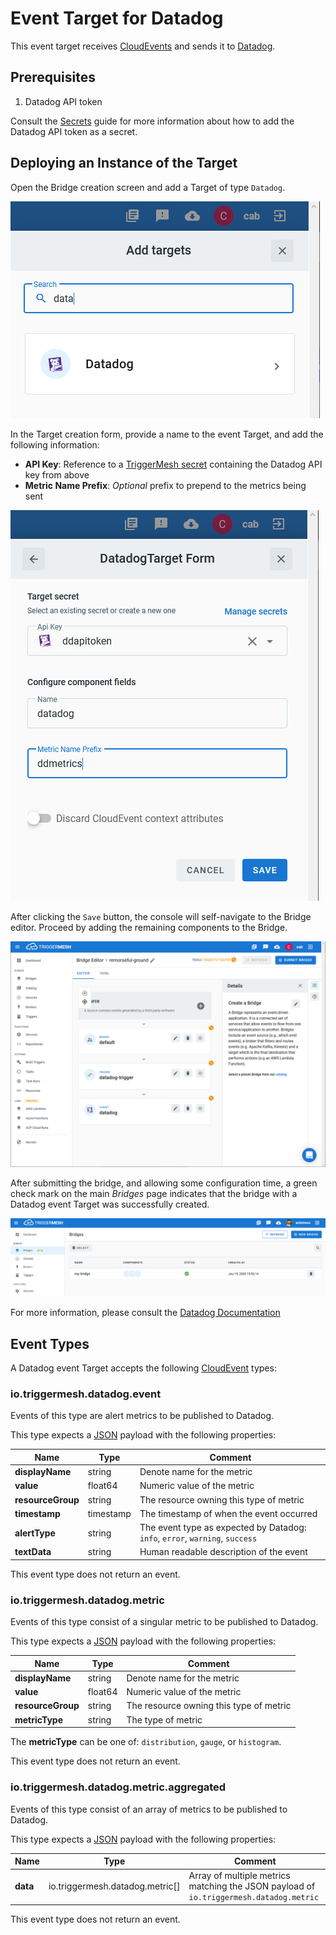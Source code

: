 # Event Target for Datadog

This event target receives [CloudEvents][ce] and sends it to [Datadog][datadog].

## Prerequisites

1. Datadog API token

Consult the [Secrets](../guides/secrets.md) guide for more information about
how to add the Datadog API token as a secret.

## Deploying an Instance of the Target

Open the Bridge creation screen and add a Target of type `Datadog`.

![Adding a Datadog Target](../images/datadog-target/create-bridge-1.png)

In the Target creation form, provide a name to the event Target, and add the following information:

* **API Key**: Reference to a [TriggerMesh secret][tm-secret] containing the Datadog API key from above
* **Metric Name Prefix**: _Optional_ prefix to prepend to the metrics being sent

![Datadog Target form](../images/datadog-target/create-bridge-2.png)

After clicking the `Save` button, the console will self-navigate to the Bridge editor. Proceed by adding the remaining components to the Bridge.

![Bridge overview](../images/datadog-target/create-bridge-3.png)

After submitting the bridge, and allowing some configuration time, a green check mark on the main _Bridges_ page indicates that the bridge with a Datadog event Target was successfully created.

![Bridge status](../images/bridge-status-green.png)

For more information, please consult the [Datadog Documentation][datadog]

## Event Types

A Datadog event Target accepts the following [CloudEvent][ce] types:

### io.triggermesh.datadog.event

Events of this type are alert metrics to be published to Datadog.

This type expects a [JSON][ce-jsonformat] payload with the following properties:

| Name  |  Type |  Comment |
| ---|---|---|
| **displayName**|string|Denote name for the metric|
| **value**|float64|Numeric value of the metric|
| **resourceGroup**|string|The resource owning this type of metric|
| **timestamp**|timestamp|The timestamp of when the event occurred|
| **alertType**|string|The event type as expected by Datadog: `info`, `error`, `warning`, `success`|
| **textData**|string|Human readable description of the event|

This event type does not return an event.

### io.triggermesh.datadog.metric

Events of this type consist of a singular metric to be published to Datadog.

This type expects a [JSON][ce-jsonformat] payload with the following properties:

| Name | Type | Comment |
|---|---|---|
| **displayName**|string|Denote name for the metric|
| **value**|float64|Numeric value of the metric|
| **resourceGroup**|string|The resource owning this type of metric|
| **metricType**|string|The type of metric|

The **metricType** can be one of: `distribution`, `gauge`, or `histogram`.

This event type does not return an event.

### io.triggermesh.datadog.metric.aggregated

Events of this type consist of an array of metrics to be published to Datadog.

This type expects a [JSON][ce-jsonformat] payload with the following properties:

| Name | Type | Comment |
|---|---|---|
| **data**| io.triggermesh.datadog.metric[] | Array of multiple metrics matching the JSON payload of `io.triggermesh.datadog.metric`

This event type does not return an event.

[ce]: https://cloudevents.io/
[ce-jsonformat]: https://github.com/cloudevents/spec/blob/v1.0/json-format.md
[tm-secret]: ../guides/secrets/
[datadog]: https://docs.datadoghq.com
